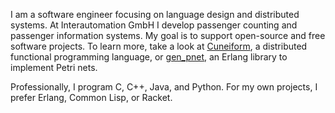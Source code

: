 I am a software engineer focusing on language design and distributed systems. At Interautomation GmbH I develop passenger counting and passenger information systems. My goal is to support open-source and free software projects. To learn more, take a look at [Cuneiform](https://github.com/joergen7/cuneiform), a distributed functional programming language, or [gen_pnet](https://github.com/joergen7/gen_pnet), an Erlang library to implement Petri nets.

Professionally, I program C, C++, Java, and Python. For my own projects, I prefer Erlang, Common Lisp, or Racket.




<!--
**joergen7/joergen7** is a ✨ _special_ ✨ repository because its `README.md` (this file) appears on your GitHub profile.

Here are some ideas to get you started:

- 🔭 I’m currently working on ...
- 🌱 I’m currently learning ...
- 👯 I’m looking to collaborate on ...
- 🤔 I’m looking for help with ...
- 💬 Ask me about ...
- 📫 How to reach me: ...
- 😄 Pronouns: ...
- ⚡ Fun fact: ...
-->

